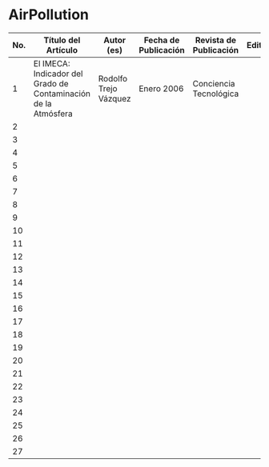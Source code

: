 # AirPollution


| No. |   Título del Artículo   |   Autor (es)   |   Fecha de Publicación   |   Revista de Publicación   |   Editorial   |   País de Publicación   |   Indizada a:   |   ISSN   |   Vol.   |   Pag.   |   Edición   |
|---   |---   |---   |---   |---   |---   |---   |---   |---   |---   |---   |---   |
|1|El IMECA: Indicador del Grado de Contaminación de la Atmósfera | Rodolfo Trejo Vázquez | Enero 2006 | Conciencia Tecnológica | | México | Redalyc | 1405-5597 | 31 | 50 – 53 | 1 |
|2|
|3|
|4|
|5|
|6|
|7|
|8|
|9|
|10|
|11|
|12|
|13|
|14|
|15|
|16|
|17|
|18|
|19|
|20|
|21|
|22|
|23|
|24|
|25|
|26|
|27|
